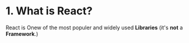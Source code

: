 # 1. What is React?

React is Onew of the most populer and widely used **Libraries** (it's **not** a **Framework**.)
